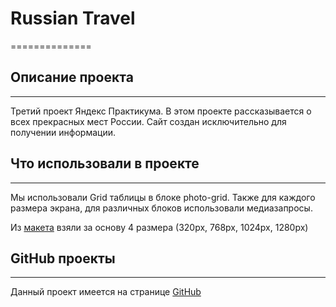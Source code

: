 # Russian Travel
==============

## Описание проекта
-------------------

Третий проект Яндекс Практикума.
В этом проекте рассказывается о всех прекрасных мест России.
Сайт создан исключительно для получении информации.

## Что использовали в проекте
-----------------------------

Мы использовали Grid таблицы в блоке photo-grid.
Также для каждого размера экрана, для различных блоков использовали медиазапросы.

Из [макета](https://www.figma.com/file/OyRWEjU6wBwRe1hapzQoLx/Sprint-3%3A-Russia-%2F-desktop-%2B-mobile?node-id=48266%3A707) взяли за основу 4 размера (320px, 768px, 1024px, 1280px)

## GitHub проекты
-----------------

Данный проект имеется на странице [GitHub](https://smy58.github.io/russian-travel/)